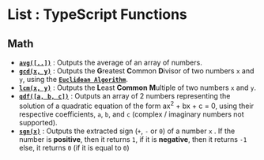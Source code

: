 # List : TypeScript Functions

## Math
- [**`avg([..])`**](./Math/avg.ts) : Outputs the average of an array of numbers. 
- [**`gcd(x, y)`**](./Math/gcd.ts) : Outputs the **G**reatest **C**ommon **D**ivisor of two numbers `x` and `y`, using the [**`Euclidean Algorithm`**](https://en.wikipedia.org/wiki/Euclidean_algorithm). 
- [**`lcm(x, y)`**](./Math/lcm.ts) : Outputs the **L**east **Common** **M**ultiple of two numbers `x` and `y`.
- [**`qdf([a, b, c])`**](./Math/qdf.ts) : Outputs an array of 2 numbers representing the solution of a quadratic equation of the form ax<sup>2</sup> + bx + c = 0, using their respective coefficients, `a`, `b`, and `c` (complex / imaginary numbers not supported). 
- [**`sgn(x)`**](./Math/sgn.ts) : Outputs the extracted sign (`+`, `-` or `0`) of a number `x` . If the number is **positive**, then it returns `1`, if it is **negative**, then it returns `-1` else, it returns `0` (if it is equal to `0`)
